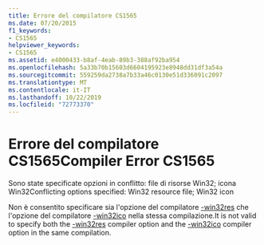 ```yaml
---
title: Errore del compilatore CS1565
ms.date: 07/20/2015
f1_keywords:
- CS1565
helpviewer_keywords:
- CS1565
ms.assetid: e4000433-b8af-4eab-89b3-388af92ba954
ms.openlocfilehash: 5a33b70b15603d6604195923e8948dd31df3a54a
ms.sourcegitcommit: 559259da2738a7b33a46c0130e51d336091c2097
ms.translationtype: MT
ms.contentlocale: it-IT
ms.lasthandoff: 10/22/2019
ms.locfileid: "72773370"
---
```

# <a name="compiler-error-cs1565"></a><span data-ttu-id="92bea-102">Errore del compilatore CS1565</span><span class="sxs-lookup"><span data-stu-id="92bea-102">Compiler Error CS1565</span></span>
<span data-ttu-id="92bea-103">Sono state specificate opzioni in conflitto: file di risorse Win32; icona Win32</span><span class="sxs-lookup"><span data-stu-id="92bea-103">Conflicting options specified: Win32 resource file; Win32 icon</span></span>  
  
 <span data-ttu-id="92bea-104">Non è consentito specificare sia l'opzione del compilatore [-win32res](../language-reference/compiler-options/win32res-compiler-option.md) che l'opzione del compilatore [-win32ico](../language-reference/compiler-options/win32icon-compiler-option.md) nella stessa compilazione.</span><span class="sxs-lookup"><span data-stu-id="92bea-104">It is not valid to specify both the [-win32res](../language-reference/compiler-options/win32res-compiler-option.md) compiler option and the [-win32ico](../language-reference/compiler-options/win32icon-compiler-option.md) compiler option in the same compilation.</span></span>
